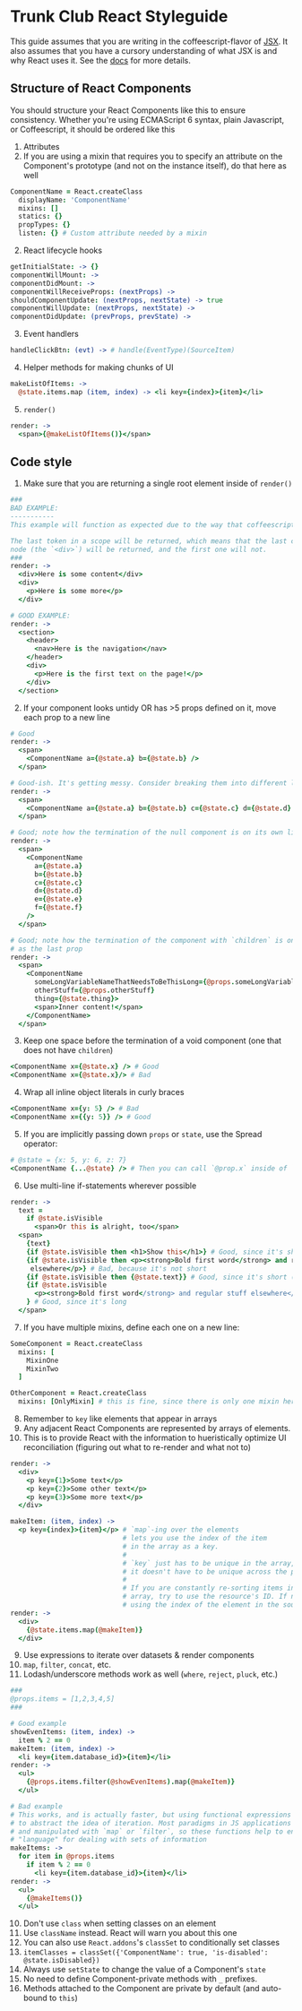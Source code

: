 # Trunk Club React Styleguide

This guide assumes that you are writing in the coffeescript-flavor of [JSX](https://github.com/jsdf/coffee-react-transform). It also assumes that you have a cursory understanding of what JSX is and why React uses it. See the [docs](http://facebook.github.io/react/docs/jsx-in-depth.html) for more details.

## Structure of React Components
You should structure your React Components like this to ensure consistency. Whether you're using ECMAScript 6 syntax, plain Javascript, or Coffeescript, it should be ordered like this

1. Attributes
  1. If you are using a mixin that requires you to specify an attribute on the Component's prototype (and not on the instance itself), do that here as well

  ```Coffeescript
  ComponentName = React.createClass
    displayName: 'ComponentName'
    mixins: []
    statics: {}
    propTypes: {}
    listen: {} # Custom attribute needed by a mixin
  ```

2. React lifecycle hooks

  ```Coffeescript
  getInitialState: -> {}
  componentWillMount: ->
  componentDidMount: ->
  componentWillReceiveProps: (nextProps) ->
  shouldComponentUpdate: (nextProps, nextState) -> true
  componentWillUpdate: (nextProps, nextState) ->
  componentDidUpdate: (prevProps, prevState) ->
  ```

3. Event handlers

  ```Coffeescript
  handleClickBtn: (evt) -> # handle(EventType)(SourceItem)
  ```

4. Helper methods for making chunks of UI

  ```CoffeeScript
  makeListOfItems: ->
    @state.items.map (item, index) -> <li key={index}>{item}</li>
  ```

5. `render()`

  ```CoffeeScript
  render: ->
    <span>{@makeListOfItems()}</span>
  ```

## Code style
1. Make sure that you are returning a single root element inside of `render()`

  ```CoffeeScript
  ###
  BAD EXAMPLE:
  -----------
  This example will function as expected due to the way that coffeescript compiles.
  
  The last token in a scope will be returned, which means that the last compiled JSX
  node (the `<div>`) will be returned, and the first one will not.
  ###
  render: ->
    <div>Here is some content</div>
    <div>
      <p>Here is some more</p>
    </div>

  # GOOD EXAMPLE:
  render: ->
    <section>
      <header>
        <nav>Here is the navigation</nav>
      </header>
      <div>
        <p>Here is the first text on the page!</p>
      </div>
    </section>
  ```

2. If your component looks untidy OR has >5 props defined on it, move each prop to a new line

  ```CoffeeScript
  # Good
  render: ->
    <span>
      <ComponentName a={@state.a} b={@state.b} />
    </span>

  # Good-ish. It's getting messy. Consider breaking them into different lines
  render: ->
    <span>
      <ComponentName a={@state.a} b={@state.b} c={@state.c} d={@state.d} />
    </span>

  # Good; note how the termination of the null component is on its own line
  render: ->
    <span>
      <ComponentName
        a={@state.a}
        b={@state.b}
        c={@state.c}
        d={@state.d}
        e={@state.e}
        f={@state.f}
      />
    </span>

  # Good; note how the termination of the component with `children` is on the same line
  # as the last prop
  render: ->
    <span>
      <ComponentName
        someLongVariableNameThatNeedsToBeThisLong={@props.someLongVariableNameThatNeedsToBeThisLong}
        otherStuff={@props.otherStuff}
        thing={@state.thing}>
        <span>Inner content!</span>
      </ComponentName>
    </span>
  ```

3. Keep one space before the termination of a void component (one that does not have `children`)

  ```CoffeeScript
  <ComponentName x={@state.x} /> # Good
  <ComponentName x={@state.x}/> # Bad
  ```

4. Wrap all inline object literals in curly braces

  ```CoffeeScript
  <ComponentName x={y: 5} /> # Bad
  <ComponentName x={{y: 5}} /> # Good
  ```

5. If you are implicitly passing down `props` or `state`, use the Spread operator:

  ```CoffeeScript
  # @state = {x: 5, y: 6, z: 7}
  <ComponentName {...@state} /> # Then you can call `@prop.x` inside of `ComponentName`
  ```

6. Use multi-line if-statements wherever possible

  ```CoffeeScript
  render: ->
    text =
      if @state.isVisible
        <span>Or this is alright, too</span>
    <span>
      {text} 
      {if @state.isVisible then <h1>Show this</h1>} # Good, since it's short
      {if @state.isVisible then <p><strong>Bold first word</strong> and regular 
       elsewhere</p>} # Bad, because it's not short
      {if @state.isVisible then {@state.text}} # Good, since it's short (and a variable)
      {if @state.isVisible
        <p><strong>Bold first word</strong> and regular stuff elsewhere</p>
      } # Good, since it's long
    </span>
  ```

7. If you have multiple mixins, define each one on a new line:

  ```CoffeeScript
  SomeComponent = React.createClass
    mixins: [
      MixinOne
      MixinTwo
    ]

  OtherComponent = React.createClass
    mixins: [OnlyMixin] # this is fine, since there is only one mixin here
  ```

8. Remember to `key` like elements that appear in arrays
  1. Any adjacent React Components are represented by arrays of elements.
  2. This is to provide React with the information to hueristically optimize UI reconciliation (figuring out what to re-render and what not to)

  ```CoffeeScript
  render: ->
    <div>
      <p key={1}>Some text</p>
      <p key={2}>Some other text</p>
      <p key={3}>Some more text</p>
    </div>

  makeItem: (item, index) ->
    <p key={index}>{item}</p> # `map`-ing over the elements
                              # lets you use the index of the item
                              # in the array as a key.
                              # 
                              # `key` just has to be unique in the array,
                              # it doesn't have to be unique across the page.
                              #
                              # If you are constantly re-sorting items in the
                              # array, try to use the resource's ID. If not,
                              # using the index of the element in the source array works
  render: ->
    <div>
      {@state.items.map(@makeItem)}
    </div>
  ```

9. Use expressions to iterate over datasets & render components
  1. `map`, `filter`, `concat`, etc.
  2. Lodash/underscore methods work as well (`where`, `reject`, `pluck`, etc.)

  ```Coffeescript
  ###
  @props.items = [1,2,3,4,5]
  ###

  # Good example
  showEvenItems: (item, index) ->
    item % 2 == 0
  makeItem: (item, index) ->
    <li key={item.database_id}>{item}</li>
  render: ->
    <ul>
      {@props.items.filter(@showEvenItems).map(@makeItem)}
    </ul>

  # Bad example
  # This works, and is actually faster, but using functional expressions helps
  # to abstract the idea of iteration. Most paradigms in JS applications can be expressed
  # and manipulated with `map` or `filter`, so these functions help to ensure a common
  # "language" for dealing with sets of information
  makeItems: ->
    for item in @props.items
      if item % 2 == 0
        <li key={item.database_id}>{item}</li>
  render: ->
    <ul>
      {@makeItems()}
    </ul>
  ```
  
10. Don't use `class` when setting classes on an element
  1. Use `className` instead. React will warn you about this one
  2. You can also use `React.addons`'s `classSet` to conditionally set classes
  3. `itemClasses = classSet({'ComponentName': true, 'is-disabled': @state.isDisabled})`
11. Always use `setState` to change the value of a Component's `state`
12. No need to define Component-private methods with `_` prefixes.
  1. Methods attached to the Component are private by default (and auto-bound to `this`)